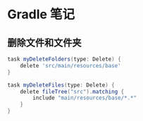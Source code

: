 # Gradle 笔记

## 删除文件和文件夹

```gradle
task myDeleteFolders(type: Delete) {
    delete 'src/main/resources/base'
}

task myDeleteFiles(type: Delete) {
    delete fileTree("src").matching {
        include "main/resources/base/*.*"
    }
}
```